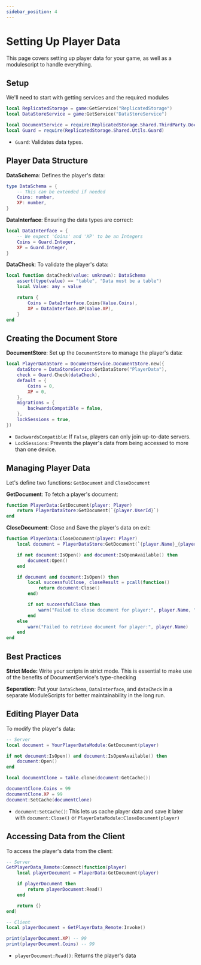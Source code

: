 ```yaml
---
sidebar_position: 4
---
```

 
# Setting Up Player Data

This page covers setting up player data for your game, as well as a modulescript to handle everything.

## Setup

We'll need to start with getting services and the required modules
```lua
local ReplicatedStorage = game:GetService("ReplicatedStorage")
local DataStoreService = game:GetService("DataStoreService")

local DocumentService = require(ReplicatedStorage.Shared.ThirdParty.DocumentService)
local Guard = require(ReplicatedStorage.Shared.Utils.Guard)
```
- `Guard`: Validates data types.

## Player Data Structure

**DataSchema**:
Defines the player's data:
```lua
type DataSchema = {
	-- This can be extended if needed
	Coins: number,
	XP: number,
}
```

**DataInterface**:
Ensuring the data types are correct:
```lua
local DataInterface = {
	-- We expect 'Coins' and 'XP' to be an Integers
	Coins = Guard.Integer,
	XP = Guard.Integer,
}
```

**DataCheck**:
To validate the player's data:
```lua
local function dataCheck(value: unknown): DataSchema
	assert(type(value) == "table", "Data must be a table")
	local Value: any = value

	return {
		Coins = DataInterface.Coins(Value.Coins),
		XP = DataInterface.XP(Value.XP),
	}
end
```

## Creating the Document Store

**DocumentStore**:
Set up the `DocumentStore` to manage the player's data:
```lua
local PlayerDataStore = DocumentService.DocumentStore.new({
	dataStore = DataStoreService:GetDataStore("PlayerData"),
	check = Guard.Check(dataCheck),
	default = {
		Coins = 0,
		XP = 0,
	},
	migrations = {
		backwardsCompatible = false, 
	},
	lockSessions = true,
})
```
- `BackwardsCompatible`: If `False`, players can only join up-to-date servers.
- `LockSessions`: Prevents the player's data from being accessed to more than one device.

## Managing Player Data

Let's define two functions: `GetDocument` and `CloseDocument`

**GetDocument**:
To fetch a player's document:
```lua
function PlayerData:GetDocument(player: Player)
	return PlayerDataStore:GetDocument(`{player.UserId}`)
end
```

**CloseDocument**:
Close and Save the player's data on exit:
```lua
function PlayerData:CloseDocument(player: Player)
	local document = PlayerDataStore:GetDocument(`{player.Name}_{player.UserId}`)

	if not document:IsOpen() and document:IsOpenAvailable() then
		document:Open()
	end

	if document and document:IsOpen() then
		local successfulClose, closeResult = pcall(function()
			return document:Close()
		end)

		if not successfulClose then
			warn("Failed to close document for player:", player.Name, "Error:", closeResult)
		end
	else
		warn("Failed to retrieve document for player:", player.Name)
	end
end
```

## Best Practices

**Strict Mode:** Write your scripts in strict mode. This is essential to make use of the benefits of DocumentService's type-checking

**Seperation:** Put your `DataSchema`, `DataInterface`, and `dataCheck` in a separate ModuleScripts for better maintainability in the long run.

## Editing Player Data

To modify the player's data:
```lua
-- Server
local document = YourPlayerDataModule:GetDocument(player)

if not document:IsOpen() and document:IsOpenAvailable() then
	document:Open()
end

local documentClone = table.clone(document:GetCache())

documentClone.Coins = 99
documentClone.XP = 99
document:SetCache(documentClone)
```
- `document:SetCache()`: This lets us cache player data and save it later with `document:Close()` or `PlayerDataModule:CloseDocument(player)`

## Accessing Data from the Client

To access the player's data from the client:
```lua
-- Server
GetPlayerData_Remote:Connect(function(player)
	local playerDocument = PlayerData:GetDocument(player)

	if playerDocument then
		return playerDocument:Read()
	end

	return {}
end)

-- Client
local playerDocument = GetPlayerData_Remote:Invoke()

print(playerDocument.XP) -- 99
print(playerDocument.Coins) -- 99
```
- `playerDocument:Read()`: Returns the player's data
